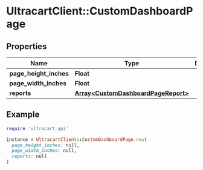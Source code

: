 # UltracartClient::CustomDashboardPage

## Properties

| Name | Type | Description | Notes |
| ---- | ---- | ----------- | ----- |
| **page_height_inches** | **Float** |  | [optional] |
| **page_width_inches** | **Float** |  | [optional] |
| **reports** | [**Array&lt;CustomDashboardPageReport&gt;**](CustomDashboardPageReport.md) |  | [optional] |

## Example

```ruby
require 'ultracart_api'

instance = UltracartClient::CustomDashboardPage.new(
  page_height_inches: null,
  page_width_inches: null,
  reports: null
)
```

